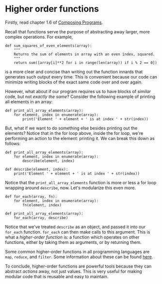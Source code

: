 # Higher order functions

Firstly, read chapter 1.6 of [Composing Programs](http://composingprograms.com/pages/16-higher-order-functions.html).

Recall that functions serve the purpose of abstracting away larger, more complex operations.  For example,

    def sum_squares_of_even_elements(array):
        """
        Returns the sum of elements in array with an even index, squared.
        """
        return sum([array[i]**2 for i in range(len(array)) if i % 2 == 0])

is a more clear and concise than writing out the function innards that generates such output every time.  This is convenient because our code can minimize writing blocks of the exact same code over and over again.

However, what about if our program requires us to have blocks of *similar* code, but not *exactly the same*?  Consider the following example of printing all elements in an array:

    def print_all_array_elements(array):
        for element, index in enumerate(array):
            print('Element ' + element + ' is at index ' + str(index))

But, what if we want to do something else besides printing out the elements?  Notice that in the for loop above, inside the for loop, we're performing an action to the element: printing it.  We can break this down as follows:

    def print_all_array_elements(array):
        for element, index in enumerate(array):
            describe(element, index)

    def describe(element, index):
        print('Element ' + element + ' is at index ' + str(index))

Notice that the `print_all_array_elements` function is more or less a for loop wrapping around `describe`, now.  Let's modularize this even more.

    def for_each(array, fn):
        for element, index in enumerate(array):
            fn(element, index)

    def print_all_array_elements(array):
        for_each(array, describe)

Notice that we've treated `describe` as an object, and passed it into our `for_each` function.  `for_each` can then make calls to this argument.  This is what a *higher-order function* is: a function which operates on other functions, either by taking them as arguments, or by returning them.

Some common higher-order functions in all programming languages are `map`, `reduce`, and `filter`.  Some information about these can be found [here](http://www.bogotobogo.com/python/python_fncs_map_filter_reduce.php).

To conclude, higher-order functions are powerful tools because they can abstract *actions* away, not just values.  This is very useful for making modular code that is reusable and easy to maintain.
